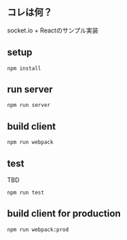 
## コレは何？

socket.io + Reactのサンプル実装

## setup

```
npm install
```

## run server

```
npm run server
```

## build client

```
npm run webpack
```

## test

TBD

```
npm run test
```

## build client for production

```
npm run webpack:prod
```

